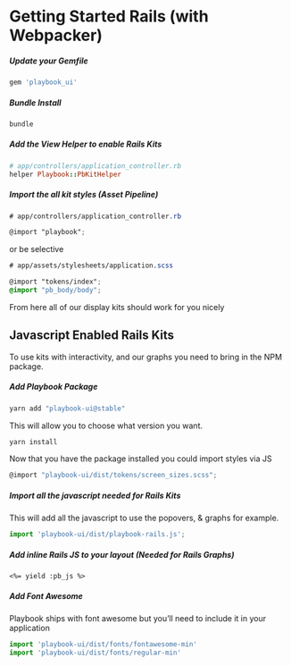 # Getting Started Rails (with Webpacker)

##### Update your Gemfile
```sh
gem 'playbook_ui'
```

##### Bundle Install
```sh
bundle
```

##### Add the View Helper to enable Rails Kits
```rb
# app/controllers/application_controller.rb
helper Playbook::PbKitHelper
```

##### Import the all kit styles (Asset Pipeline)
```scss
# app/controllers/application_controller.rb

@import "playbook";
```

or be selective 

```scss
# app/assets/stylesheets/application.scss

@import "tokens/index";
@import "pb_body/body";
```

From here all of our display kits should work for you nicely


## Javascript Enabled Rails Kits
To use kits with interactivity, and our graphs you need to bring in the NPM package.

##### Add Playbook Package
```sh
yarn add "playbook-ui@stable"
```

This will allow you to choose what version you want.

```sh
yarn install
```

Now that you have the package installed you could import styles via JS

```jsx
@import "playbook-ui/dist/tokens/screen_sizes.scss";
```


##### Import all the javascript needed for Rails Kits

This will add all the javascript to use the popovers, & graphs for example.

```js
import 'playbook-ui/dist/playbook-rails.js';
```

##### Add inline Rails JS to your layout (Needed for Rails Graphs)

```erb
<%= yield :pb_js %>
```

##### Add Font Awesome

Playbook ships with font awesome but you’ll need to include it in your application

```js
import 'playbook-ui/dist/fonts/fontawesome-min'
import 'playbook-ui/dist/fonts/regular-min'

```